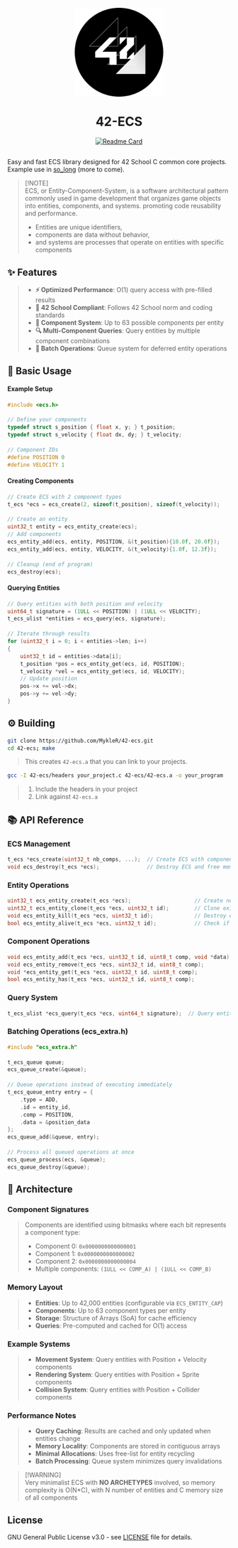 <p align="center"><img src="https://github.com/MykleR/42-ecs/blob/main/42-ecs-logo.png" alt="logo" width="200" align="center"/></p>

<h1 id="logo" align="center"> 42-ECS </h1>

<div align="center">

[![Readme Card](https://github-readme-stats.vercel.app/api/pin/?username=MykleR&repo=so_long&theme=dark&bg_color=30,090a0c,494d59\&title_color=fff\&text_color=fff)](https://github.com/MykleR/so_long)

##

</div>

Easy and fast ECS library designed for 42 School C common core projects.
Example use in [so_long](https://github.com/MykleR/so_long) (more to come).

> [!NOTE]\
> ECS, or Entity-Component-System, is a software architectural pattern commonly used in game development that organizes game objects into entities, components, and systems. promoting code reusability and performance.
> - Entities are unique identifiers,
> - components are data without behavior,
> - and systems are processes that operate on entities with specific components

## ✨ Features

> - **⚡ Optimized Performance**: O(1) query access with pre-filled results
> - **📏 42 School Compliant**: Follows 42 School norm and coding standards
> - **🧩 Component System**: Up to 63 possible components per entity
> - **🔍 Multi-Component Queries**: Query entities by multiple component combinations
> - **🔄 Batch Operations**: Queue system for deferred entity operations

## 🚀 Basic Usage

#### Example Setup
```c
#include <ecs.h>

// Define your components
typedef struct s_position { float x, y; } t_position;
typedef struct s_velocity { float dx, dy; } t_velocity;

// Component IDs
#define POSITION 0
#define VELOCITY 1
```
#### Creating Components
```c
// Create ECS with 2 component types
t_ecs *ecs = ecs_create(2, sizeof(t_position), sizeof(t_velocity));

// Create an entity
uint32_t entity = ecs_entity_create(ecs);
// Add components
ecs_entity_add(ecs, entity, POSITION, &(t_position){10.0f, 20.0f});
ecs_entity_add(ecs, entity, VELOCITY, &(t_velocity){1.0f, 12.3f});

// Cleanup (end of program)
ecs_destroy(ecs);
```
#### Querying Entities
```c
// Query entities with both position and velocity
uint64_t signature = (1ULL << POSITION) | (1ULL << VELOCITY);
t_ecs_ulist *entities = ecs_query(ecs, signature);

// Iterate through results
for (uint32_t i = 0; i < entities->len; i++)
{
    uint32_t id = entities->data[i];
    t_position *pos = ecs_entity_get(ecs, id, POSITION);
    t_velocity *vel = ecs_entity_get(ecs, id, VELOCITY);
    // Update position
    pos->x += vel->dx;
    pos->y += vel->dy;
}
```
## ⚙️ Building

```bash
git clone https://github.com/MykleR/42-ecs.git
cd 42-ecs; make
```
> This creates `42-ecs.a` that you can link to your projects.
```bash
gcc -I 42-ecs/headers your_project.c 42-ecs/42-ecs.a -o your_program
```
> 1. Include the headers in your project
> 2. Link against `42-ecs.a`

## 📚 API Reference

### ECS Management
```c
t_ecs *ecs_create(uint32_t nb_comps, ...);  // Create ECS with component sizes
void ecs_destroy(t_ecs *ecs);               // Destroy ECS and free memory
```

### Entity Operations
```c
uint32_t ecs_entity_create(t_ecs *ecs);                    // Create new entity
uint32_t ecs_entity_clone(t_ecs *ecs, uint32_t id);        // Clone existing entity
void ecs_entity_kill(t_ecs *ecs, uint32_t id);             // Destroy entity
bool ecs_entity_alive(t_ecs *ecs, uint32_t id);            // Check if entity exists
```

### Component Operations
```c
void ecs_entity_add(t_ecs *ecs, uint32_t id, uint8_t comp, void *data);     // Add component
void ecs_entity_remove(t_ecs *ecs, uint32_t id, uint8_t comp);              // Remove component
void *ecs_entity_get(t_ecs *ecs, uint32_t id, uint8_t comp);                // Get component data
bool ecs_entity_has(t_ecs *ecs, uint32_t id, uint8_t comp);                 // Check component presence
```

### Query System
```c
t_ecs_ulist *ecs_query(t_ecs *ecs, uint64_t signature);  // Query entities by component mask
```

### Batching Operations (ecs_extra.h)
```c
#include "ecs_extra.h"

t_ecs_queue queue;
ecs_queue_create(&queue);

// Queue operations instead of executing immediately
t_ecs_queue_entry entry = {
    .type = ADD,
    .id = entity_id,
    .comp = POSITION,
    .data = &position_data
};
ecs_queue_add(&queue, entry);

// Process all queued operations at once
ecs_queue_process(ecs, &queue);
ecs_queue_destroy(&queue);
```

## 🧩 Architecture

### Component Signatures
> Components are identified using bitmasks where each bit represents a component type:
> - Component 0: `0x0000000000000001`
> - Component 1: `0x0000000000000002`
> - Component 2: `0x0000000000000004`
> - Multiple components: `(1ULL << COMP_A) | (1ULL << COMP_B)`

### Memory Layout
> - **Entities**: Up to 42,000 entities (configurable via `ECS_ENTITY_CAP`)
> - **Components**: Up to 63 component types per entity
> - **Storage**: Structure of Arrays (SoA) for cache efficiency
> - **Queries**: Pre-computed and cached for O(1) access

### Example Systems
> - **Movement System**: Query entities with Position + Velocity components
> - **Rendering System**: Query entities with Position + Sprite components
> - **Collision System**: Query entities with Position + Collider components

### Performance Notes

> - **Query Caching**: Results are cached and only updated when entities change
> - **Memory Locality**: Components are stored in contiguous arrays
> - **Minimal Allocations**: Uses free-list for entity recycling
> - **Batch Processing**: Queue system minimizes query invalidations

> [!WARNING]\
> Very minimalist ECS with **NO ARCHETYPES** involved, so memory complexity is O(N*C), with N number of entities and C memory size of all components

## License

GNU General Public License v3.0 - see [LICENSE](LICENSE) file for details.
